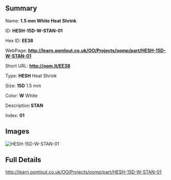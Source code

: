 

## Summary
 
Name: __1.5 mm White Heat Shrink__

ID: __HESH-15D-W-STAN-01__

Hex ID: __EE38__

WebPage: __http://learn.oomlout.co.uk/OO/Projects/oomp/part/HESH-15D-W-STAN-01__

Short URL: __http://oom.lt/EE38__


Type: __HESH__ Heat Shrink 

Size: __15D__ 1.5 mm 

Color: __W__ White 

Description __STAN__  

Index: __01__


## Images
![HESH-15D-W-STAN-01](http://oomlout.com/oomp-gen/parts/HESH-15D-W-STAN-01/HESH-15D-W-STAN-01_420.jpg)



## Full Details

 http://learn.oomlout.co.uk/OO/Projects/oomp/part/HESH-15D-W-STAN-01














